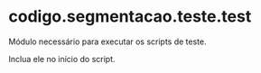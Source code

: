 <a id="module-codigo.segmentacao.teste.test"></a>

<a id="codigo-segmentacao-teste-test"></a>

# codigo.segmentacao.teste.test

Módulo necessário para executar os scripts de teste.

Inclua ele no início do script.
